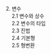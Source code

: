 2. 변수                 
2.1 변수와 상수               
2.2 변수의 타입               
2.3 진법               
2.4 기본형               
2.5 형변환              
